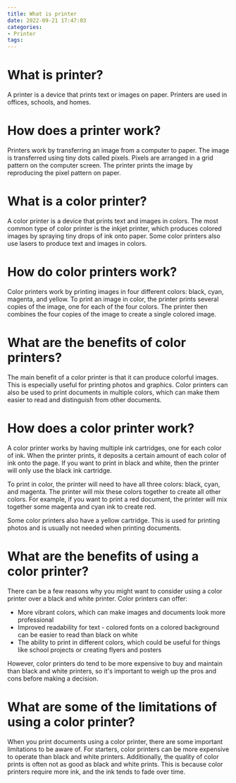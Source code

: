 ```yaml
---
title: What is printer
date: 2022-09-21 17:47:03
categories:
- Printer
tags:
---
```



#  What is printer?

A printer is a device that prints text or images on paper. Printers are used in offices, schools, and homes.

# How does a printer work?

Printers work by transferring an image from a computer to paper. The image is transferred using tiny dots called pixels. Pixels are arranged in a grid pattern on the computer screen. The printer prints the image by reproducing the pixel pattern on paper.

#  What is a color printer?

A color printer is a device that prints text and images in colors. The most common type of color printer is the inkjet printer, which produces colored images by spraying tiny drops of ink onto paper. Some color printers also use lasers to produce text and images in colors.

# How do color printers work?

Color printers work by printing images in four different colors: black, cyan, magenta, and yellow. To print an image in color, the printer prints several copies of the image, one for each of the four colors. The printer then combines the four copies of the image to create a single colored image.

# What are the benefits of color printers?

The main benefit of a color printer is that it can produce colorful images. This is especially useful for printing photos and graphics. Color printers can also be used to print documents in multiple colors, which can make them easier to read and distinguish from other documents.

#  How does a color printer work?

A color printer works by having multiple ink cartridges, one for each color of ink. When the printer prints, it deposits a certain amount of each color of ink onto the page. If you want to print in black and white, then the printer will only use the black ink cartridge.

To print in color, the printer will need to have all three colors: black, cyan, and magenta. The printer will mix these colors together to create all other colors. For example, if you want to print a red document, the printer will mix together some magenta and cyan ink to create red.

Some color printers also have a yellow cartridge. This is used for printing photos and is usually not needed when printing documents.

#  What are the benefits of using a color printer?

There can be a few reasons why you might want to consider using a color printer over a black and white printer. Color printers can offer:

- More vibrant colors, which can make images and documents look more professional
- Improved readability for text - colored fonts on a colored background can be easier to read than black on white
- The ability to print in different colors, which could be useful for things like school projects or creating flyers and posters

However, color printers do tend to be more expensive to buy and maintain than black and white printers, so it's important to weigh up the pros and cons before making a decision.

#  What are some of the limitations of using a color printer?

When you print documents using a color printer, there are some important limitations to be aware of. For starters, color printers can be more expensive to operate than black and white printers. Additionally, the quality of color prints is often not as good as black and white prints. This is because color printers require more ink, and the ink tends to fade over time.